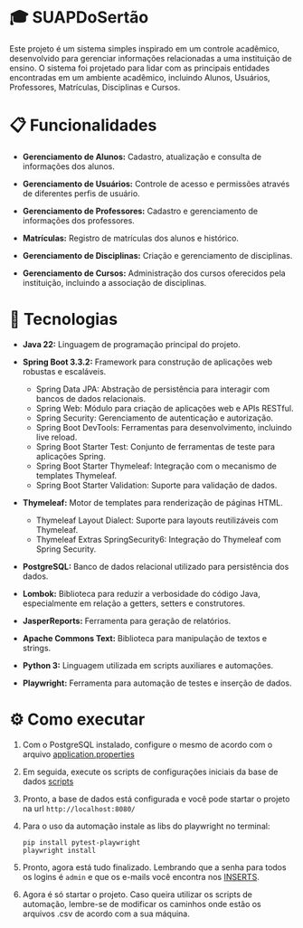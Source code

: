 # :mortar_board: SUAPDoSertão
Este projeto é um sistema simples inspirado em um controle acadêmico, desenvolvido para gerenciar informações relacionadas a uma instituição de ensino. O sistema foi projetado para lidar com as principais entidades encontradas em um ambiente acadêmico, incluindo Alunos, Usuários, Professores, Matrículas, Disciplinas e Cursos.
# :clipboard: Funcionalidades
- **Gerenciamento de Alunos:** Cadastro, atualização e consulta de informações dos alunos.
  
- **Gerenciamento de Usuários:** Controle de acesso e permissões através de diferentes perfis de usuário.
  
- **Gerenciamento de Professores:** Cadastro e gerenciamento de informações dos professores.
  
- **Matrículas:** Registro de matrículas dos alunos e histórico.
  
- **Gerenciamento de Disciplinas:** Criação e gerenciamento de disciplinas.
  
- **Gerenciamento de Cursos:** Administração dos cursos oferecidos pela instituição, incluindo a associação de disciplinas.
  
# :wrench: Tecnologias
- **Java 22:** Linguagem de programação principal do projeto.
  
- **Spring Boot 3.3.2:** Framework para construção de aplicações web robustas e escaláveis.
  - Spring Data JPA: Abstração de persistência para interagir com bancos de dados relacionais.
  - Spring Web: Módulo para criação de aplicações web e APIs RESTful.
  - Spring Security: Gerenciamento de autenticação e autorização.
  - Spring Boot DevTools: Ferramentas para desenvolvimento, incluindo live reload.
  - Spring Boot Starter Test: Conjunto de ferramentas de teste para aplicações Spring.
  - Spring Boot Starter Thymeleaf: Integração com o mecanismo de templates Thymeleaf.
  - Spring Boot Starter Validation: Suporte para validação de dados.
  
- **Thymeleaf:** Motor de templates para renderização de páginas HTML.
  - Thymeleaf Layout Dialect: Suporte para layouts reutilizáveis com Thymeleaf.
  - Thymeleaf Extras SpringSecurity6: Integração do Thymeleaf com Spring Security.
  
- **PostgreSQL:** Banco de dados relacional utilizado para persistência dos dados.
  
- **Lombok:** Biblioteca para reduzir a verbosidade do código Java, especialmente em relação a getters, setters e construtores.
  
- **JasperReports:** Ferramenta para geração de relatórios.
  
- **Apache Commons Text:** Biblioteca para manipulação de textos e strings.

- **Python 3:** Linguagem utilizada em scripts auxiliares e automações.
  
- **Playwright:** Ferramenta para automação de testes e inserção de dados.

# ⚙️ Como executar
1. Com o PostgreSQL instalado, configure o mesmo de acordo com o arquivo [application.properties](https://github.com/marcosfragoso/suap-thymeleaf/blob/master/src/main/resources/application.properties)
2. Em seguida, execute os scripts de configurações iniciais da base de dados [scripts](https://github.com/marcosfragoso/suap-thymeleaf/blob/master/src/main/resources/sql/suap-sql-postgres.sql)
3. Pronto, a base de dados está configurada e você pode startar o projeto na url `http://localhost:8080/`
4. Para o uso da automação instale as libs do playwright no terminal:
     
   ```
   pip install pytest-playwright
   playwright install
   ```
5. Pronto, agora está tudo finalizado. Lembrando que a senha para todos os logins é `admin` e que os e-mails você encontra nos [INSERTS](https://github.com/marcosfragoso/suap-thymeleaf/blob/master/src/main/resources/sql/suap-sql-postgres.sql).
6. Agora é só startar o projeto. Caso queira utilizar os scripts de automação, lembre-se de modificar os caminhos onde estão os arquivos .csv de acordo com a sua máquina.
